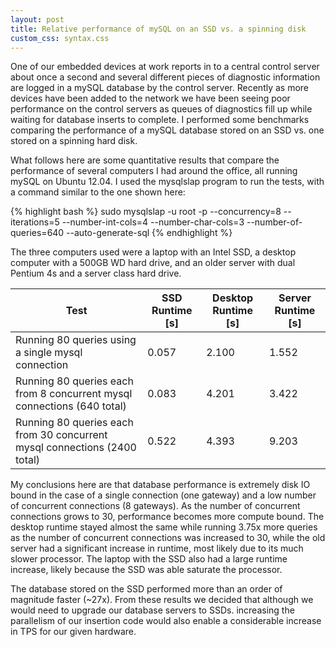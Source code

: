 ```yaml
---
layout: post
title: Relative performance of mySQL on an SSD vs. a spinning disk
custom_css: syntax.css
---
```


One of our embedded devices at work reports in to a central control server about once a second and several different pieces of diagnostic information are logged in a mySQL database by the control server. Recently as more devices have been added to the network we have been seeing poor performance on the control servers as queues of diagnostics fill up while waiting for database inserts to complete. I performed some benchmarks comparing the performance of a mySQL database stored on an SSD vs. one stored on a spinning hard disk.

What follows here are some quantitative results that compare the performance of several computers I had around the office, all running mySQL on Ubuntu 12.04. I used the mysqlslap program to run the tests, with a command similar to the one shown here:

{% highlight bash %}
sudo mysqlslap -u root -p --concurrency=8 --iterations=5 --number-int-cols=4 --number-char-cols=3 --number-of-queries=640 --auto-generate-sql
{% endhighlight %}

The three computers used were a laptop with an Intel SSD, a desktop computer with a 500GB WD hard drive, and an older server with dual Pentium 4s and a server class hard drive. 

| Test | SSD Runtime [s] | Desktop Runtime [s] | Server Runtime [s] |
| ---- | ----------- | --------------- | -------------- |
| Running 80 queries using a single mysql connection | 0.057 | 2.100 | 1.552 |
| Running 80 queries each from 8 concurrent mysql connections (640 total) | 0.083 | 4.201 | 3.422 |
| Running 80 queries each from 30 concurrent mysql connections (2400 total) | 0.522 | 4.393 | 9.203 |

My conclusions here are that database performance is extremely disk IO bound in the case of a single connection (one gateway) and a low number of concurrent connections (8 gateways). As the number of concurrent connections grows to 30, performance becomes more compute bound. The desktop runtime stayed almost the same while running 3.75x more queries as the number of concurrent connections was increased to 30, while the old server had a significant increase in runtime, most likely due to its much slower processor. The laptop with the SSD also had a large runtime increase, likely because the SSD was able saturate the processor.  

The database stored on the SSD performed more than an order of magnitude faster (~27x). From these results we decided that although we would need to upgrade our database servers to SSDs. increasing the parallelism of our insertion code would also enable a considerable increase in TPS for our given hardware.